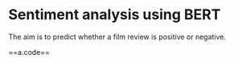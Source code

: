 # Sentiment analysis using BERT

The aim is to predict whether a film review is positive or negative.

==a.code==
